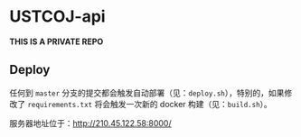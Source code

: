 # USTCOJ-api

**THIS IS A PRIVATE REPO**

## Deploy

任何到 `master` 分支的提交都会触发自动部署（见：`deploy.sh`），特别的，如果修改了 `requirements.txt` 将会触发一次新的 docker 构建（见：`build.sh`）。

服务器地址位于：http://210.45.122.58:8000/


